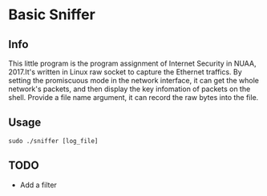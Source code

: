 # Basic Sniffer
## Info
This little program is the program assignment of Internet Security in NUAA, 2017.It's written in Linux raw socket to capture the Ethernet traffics. By setting the promiscuous mode in the network interface, it can get the whole network's packets, and then display the key infomation of packets on the shell. Provide a file name argument, it can record the raw bytes into the file.

## Usage
```
sudo ./sniffer [log_file]
```

## TODO
- Add a filter
 
